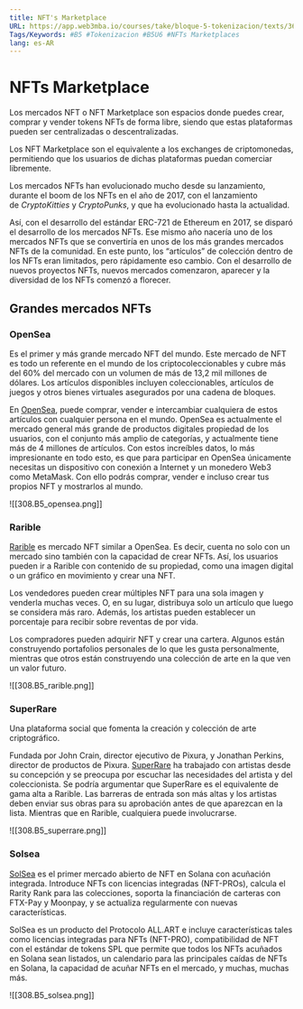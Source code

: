 ```yaml
---
title: NFT's Marketplace
URL: https://app.web3mba.io/courses/take/bloque-5-tokenizacion/texts/36128760-u6-01-nft-s-marketplace
Tags/Keywords: #B5 #Tokenizacion #B5U6 #NFTs Marketplaces
lang: es-AR
---
```

# NFTs Marketplace
Los mercados NFT o NFT Marketplace son espacios donde puedes crear, comprar y vender tokens NFTs de forma libre, siendo que estas plataformas pueden ser centralizadas o descentralizadas.

Los NFT Marketplace son el equivalente a los exchanges de criptomonedas, permitiendo que los usuarios de dichas plataformas puedan comerciar libremente.

Los mercados NFTs han evolucionado mucho desde su lanzamiento, durante el boom de los NFTs en el año de 2017, con el lanzamiento de _CryptoKitties_ y _CryptoPunks_, y que ha evolucionado hasta la actualidad.

Así, con el desarrollo del estándar ERC-721 de Ethereum en 2017, se disparó el desarrollo de los mercados NFTs. Ese mismo año nacería uno de los mercados NFTs que se convertiría en unos de los más grandes mercados NFTs de la comunidad. En este punto, los “artículos” de colección dentro de los NFTs eran limitados, pero rápidamente eso cambio. Con el desarrollo de nuevos proyectos NFTs, nuevos mercados comenzaron, aparecer y la diversidad de los NFTs comenzó a florecer. 

## Grandes mercados NFTs
### OpenSea
Es el primer y más grande mercado NFT del mundo. Este mercado de NFT es todo un referente en el mundo de los criptocoleccionables y cubre más del 60% del mercado con un volumen de más de 13,2 mil millones de dólares. Los artículos disponibles incluyen coleccionables, artículos de juegos y otros bienes virtuales asegurados por una cadena de bloques.

En [OpenSea](https://opensea.io/), puede comprar, vender e intercambiar cualquiera de estos artículos con cualquier persona en el mundo. OpenSea es actualmente el mercado general más grande de productos digitales propiedad de los usuarios, con el conjunto más amplio de categorías, y actualmente tiene más de 4 millones de artículos. Con estos increíbles datos, lo más impresionante en todo esto, es que para participar en OpenSea únicamente necesitas un dispositivo con conexión a Internet y un monedero Web3 como MetaMask. Con ello podrás comprar, vender e incluso crear tus propios NFT y mostrarlos al mundo.

![[308.B5_opensea.png]]

### Rarible
[Rarible](https://rarible.com/) es mercado NFT similar a OpenSea. Es decir, cuenta no solo con un mercado sino también con la capacidad de crear NFTs. Así, los usuarios pueden ir a Rarible con contenido de su propiedad, como una imagen digital o un gráfico en movimiento y crear una NFT.

Los vendedores pueden crear múltiples NFT para una sola imagen y venderla muchas veces. O, en su lugar, distribuya solo un artículo que luego se considera más raro. Además, los artistas pueden establecer un porcentaje para recibir sobre reventas de por vida.

Los compradores pueden adquirir NFT y crear una cartera. Algunos están construyendo portafolios personales de lo que les gusta personalmente, mientras que otros están construyendo una colección de arte en la que ven un valor futuro.

![[308.B5_rarible.png]]

### SuperRare
Una plataforma social que fomenta la creación y colección de arte criptográfico. 

Fundada por John Crain, director ejecutivo de Pixura, y Jonathan Perkins, director de productos de Pixura. [SuperRare](https://superrare.com/) ha trabajado con artistas desde su concepción y se preocupa por escuchar las necesidades del artista y del coleccionista. Se podría argumentar que SuperRare es el equivalente de gama alta a Rarible. Las barreras de entrada son más altas y los artistas deben enviar sus obras para su aprobación antes de que aparezcan en la lista. Mientras que en Rarible, cualquiera puede involucrarse.

![[308.B5_superrare.png]]

### Solsea
[SolSea](https://solsea.io/) es el primer mercado abierto de NFT en Solana con acuñación integrada. Introduce NFTs con licencias integradas (NFT-PROs), calcula el Rarity Rank para las colecciones, soporta la financiación de carteras con FTX-Pay y Moonpay, y se actualiza regularmente con nuevas características.

SolSea es un producto del Protocolo ALL.ART e incluye características tales como licencias integradas para NFTs (NFT-PRO), compatibilidad de NFT con el estándar de tokens SPL que permite que todos los NFTs acuñados en Solana sean listados, un calendario para las principales caídas de NFTs en Solana, la capacidad de acuñar NFTs en el mercado, y muchas, muchas más.

![[308.B5_solsea.png]]